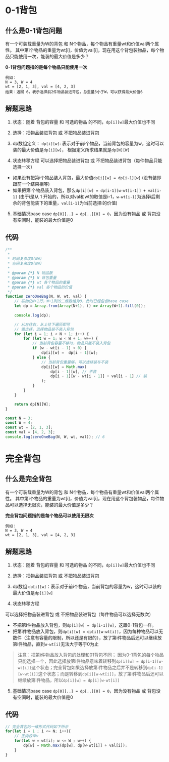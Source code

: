 # 0-1背包
## 什么是0-1背包问题
有一个可装载重量为W的背包 和 N个物品，每个物品有重量wt和价值val两个属性。
其中第i个物品的重量为wt[i]，价值为val[i]，现在用这个背包装物品，每个物品只能使用一次，能装的最大价值是多少？

**0-1背包问题指的是每个物品只能使用一次**

```
例如：
N = 3, W = 4
wt = [2, 1, 3], val = [4, 2, 3]
结果：返回 6，表示选择前2件物品装进背包，总重量3小于W，可以获得最大价值6
```

## 解题思路
1. 状态：随着 背包的容量 和 可选的物品 的不同，`dp[i][w]`最大价值也不同
2. 选择：把物品装进背包 或 不把物品装进背包
3. dp数组定义：
`dp[i][w]`:  表示对于前i个物品，当前背包的容量为w，这时可以装的最大价值是`dp[i][w]`，
根据定义所求结果就是`dp[N][W]`

4. 状态转移方程
可以选择把物品装进背包 或 不把物品装进背包（每件物品只能选择一次）
* 如果没有把第i个物品装入背包，最大价值`dp[i][w] = dp[i-1][w]` (没有装即跟前一个结果相等)
* 如果把第i个物品装入背包，那么`dp[i][w] = dp[i-1][w-wt[i-1]] + val[i-1]` (由于i是从 1 开始的，所以对val和wt的取值是i-1，`w-wt[i-1]`为选择i后剩余的背包能装下的重量，`val[i-1]`为当前选择i的价值)

5. 基础情况base case
`dp[0][..] = dp[..][0] = 0`，因为没有物品 或 背包没有空间时，能装的最大价值是0

## 代码
```javascript
/**
 * 
 * 时间复杂度O(NW)
 * 空间复杂度O(NW)
 * 
 * @param {*} N 物品数
 * @param {*} W 背包重量
 * @param {*} wt 各个物品的重量
 * @param {*} val 各个物品的价值
 */
function zeroOneBag(N, W, wt, val) {
    // 初始化N+1行，W+1列的二维数组为0，此时已经包含base case
    let dp = Array.from(Array(N+1), () => Array(W+1).fill(0));
    
    console.log(dp);

    // 从左往右，从上往下遍历即可
    // 做选择，选择物品装不装入背包
    for (let i = 1; i < N + 1; i++) {
        for (let w = 1; w < W + 1; w++) {
            // 当前背包容量不够时，物品只能不装入背包
            if (w - wt[i - 1] < 0) {
                dp[i][w] =  dp[i - 1][w];
            } else {
                // 当前背包重量够，可以选择装与不装
                dp[i][w] = Math.max(
                    dp[i - 1][w], // 不装
                    dp[i - 1][w - wt[i - 1]] + val[i - 1] // 装
                );
            }
        }
    }

    return dp[N][W];
}

const N = 3;
const W = 4;
const wt = [2, 1, 3];
const val = [4, 2, 3];
console.log(zeroOneBag(N, W, wt, val)); // 6
```

# 完全背包
## 什么是完全背包
有一个可装载重量为W的背包 和 N个物品，每个物品有重量wt和价值val两个属性。
其中第i个物品的重量为wt[i]，价值为val[i]，现在用这个背包装物品，每件物品可以选择无限次，能装的最大价值是多少？

**完全背包问题指的是每个物品可以使用无限次**

```
例如：
N = 3, W = 4
wt = [2, 1, 3], val = [4, 2, 3]
```

## 解题思路
1. 状态：随着 背包的容量 和 可选的物品 的不同，`dp[i][w]`最大价值也不同

2. 选择：把物品装进背包 或 不把物品装进背包

3. dp数组
`dp[i][w]`：表示对于前i个物品，当前背包的容量为w，这时可以装的最大价值是`dp[i][w]`

4. 状态转移方程

  可以选择把物品装进背包 或 不把物品装进背包（每件物品可以选择无数次）
* 不把第i件物品放入背包，则`dp[i][w] = dp[i-1][w]`，这跟0-1背包一样。
* 把第i件物品放入背包，则`dp[i][w] = dp[i][w-wt[i]]`，因为每种物品可以无数件（注意有容量的限制，所以还是有限的），放了第i件物品后还可以继续放第i件物品，直到`w-wt[i]`无法大于等于0为止

>注意：把第i件物品放入背包的处理和01背包不同；
因为0-1背包的每个物品只能选择一个，因此选择放第i件物品意味着转移到`dp[i][w] = dp[i-1][w-wt[i]]`这个状态；完全背包如果选择放第i件物品之后并不是转移到`dp[i-1][w-wt[i]]`这个状态；而是转移到`dp[i][w-wt[i]]`，放了第i件物品后还可以继续放第i件物品，所以`dp[i][w] = dp[i][w-wt[i]]`

5. 基础情况base case
   `dp[0][..] = dp[..][0] = 0`，因为没有物品 或 背包没有空间时，能装的最大价值是0

## 代码
```javascript
// 完全背包的一维形式代码如下所示
for(let i = 1 ; i <= N; i++){
    // 正向枚举v
    for(let w = wt[i]; w <= W ; w++) {
        dp[w] = Math.max(dp[w], dp[w-wt[i]] + val[i]);
    }
}
```
